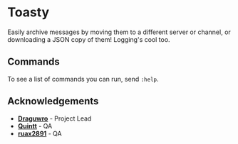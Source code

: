 # Toasty
Easily archive messages by moving them to a different server or channel, or downloading a JSON copy of them! Logging's cool too.

## Commands
To see a list of commands you can run, send `:help`.

## Acknowledgements
- [**Draguwro**](https://twitter.com/draguwro) - Project Lead
- [**Quintt**](https://twitter.com/quinttwo) - QA 
- [**ruax2891**](https://twitter.com/quinttwo) - QA 
